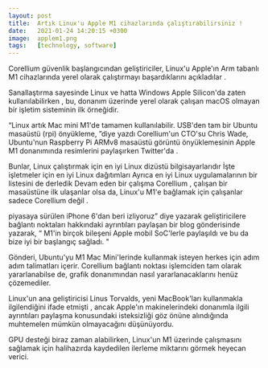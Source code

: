 ```yaml
---
layout: post
title:  Artık Linux'u Apple M1 cihazlarında çalıştırabilirsiniz !
date:   2021-01-24 14:20:15 +0300
image:  applem1.png
tags:   [technology, software]
---
```


Corellium güvenlik başlangıcından geliştiriciler, Linux'u Apple'ın Arm tabanlı M1 cihazlarında yerel olarak çalıştırmayı başardıklarını açıkladılar . 

Sanallaştırma sayesinde Linux ve hatta Windows Apple Silicon'da zaten kullanılabilirken , bu, donanım üzerinde yerel olarak çalışan macOS olmayan bir işletim sisteminin ilk örneğidir.

“Linux artık Mac mini M1'de tamamen kullanılabilir. USB'den tam bir Ubuntu masaüstü (rpi) önyükleme, ”diye yazdı Corellium'un CTO'su Chris Wade, Ubuntu'nun Raspberry Pi ARMv8 masaüstü görüntü önyüklemesinin Apple M1 donanımında resimlerini paylaşırken Twitter'da .

Bunlar, Linux çalıştırmak için en iyi Linux dizüstü bilgisayarlarıdır
İşte işletmeler için en iyi Linux dağıtımları
Ayrıca en iyi Linux uygulamalarının bir listesini de derledik
Devam eden bir çalışma
Corellium , çalışan bir masaüstüne ilk ulaşanlar olsa da, Linux'u M1'e bağlamak için çalışanlar sadece Corellium değil . 

piyasaya sürülen iPhone 6'dan beri izliyoruz” diye yazarak geliştiricilere bağlantı noktaları hakkındaki ayrıntıları paylaşan bir blog gönderisinde yazarak, “ M1'in birçok bileşeni Apple mobil SoC'lerle paylaşıldı ve bu da bize iyi bir başlangıç ​​sağladı. "

Gönderi, Ubuntu'yu M1 Mac Mini'lerinde kullanmak isteyen herkes için adım adım talimatları içerir. Corellium bağlantı noktası işlemciden tam olarak yararlanabilse de, grafik donanımından nasıl yararlanacaklarını henüz çözemediler. 

Linux'un ana geliştiricisi Linus Torvalds, yeni MacBook'ları kullanmakla ilgilendiğini ifade etmişti , ancak Apple'ın makinelerindeki donanımla ilgili ayrıntıları paylaşma konusundaki isteksizliği göz önüne alındığında muhtemelen mümkün olmayacağını düşünüyordu.

GPU desteği biraz zaman alabilirken, Linux'un M1 üzerinde çalışmasını sağlamak için halihazırda kaydedilen ilerleme miktarını görmek heyecan verici.





